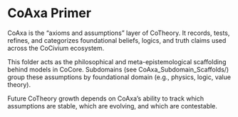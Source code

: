 # CoAxa Primer

CoAxa is the “axioms and assumptions” layer of CoTheory. It records, tests, refines, and categorizes foundational beliefs, logics, and truth claims used across the CoCivium ecosystem.

This folder acts as the philosophical and meta-epistemological scaffolding behind models in CoCore. Subdomains (see CoAxa_Subdomain_Scaffolds/) group these assumptions by foundational domain (e.g., physics, logic, value theory).

Future CoTheory growth depends on CoAxa’s ability to track which assumptions are stable, which are evolving, and which are contestable.

